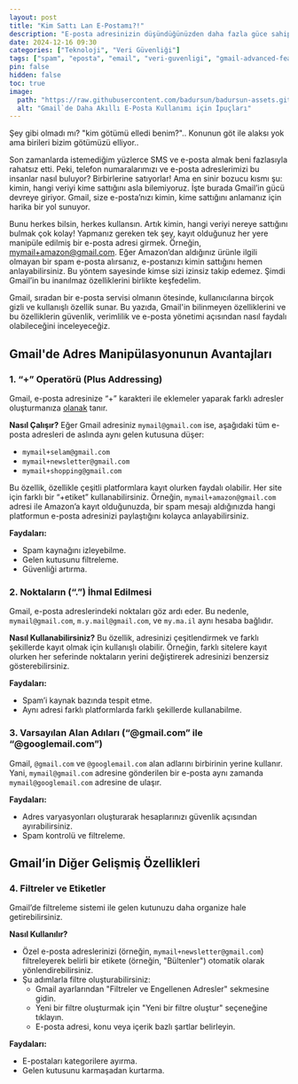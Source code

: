 ```yaml
---
layout: post
title: "Kim Sattı Lan E-Postamı?!"
description: "E-posta adresinizin düşündüğünüzden daha fazla güce sahip olduğunu biliyor musunuz? Gmail'in gizli özellikleriyle tanışın ve sıradan bir adresle büyük bir fark yaratmanın yollarını keşfedin. Şimdi öğrenin, kimlerin sizi takip ettiğini görün!"
date: 2024-12-16 09:30
categories: ["Teknoloji", "Veri Güvenliği"]
tags: ["spam", "eposta", "email", "veri-guvenligi", "gmail-advanced-features", "gmail-plus-addressing", "gmail-dot-trick", "gmail-email-filters", "gmail-security-tips"]
pin: false
hidden: false
toc: true
image:
  path: "https://raw.githubusercontent.com/badursun/badursun-assets.github.io/refs/heads/main/img/efektif-gmail-kullanimi-675ff0804bfba.webp"
  alt: "Gmail`de Daha Akıllı E-Posta Kullanımı için İpuçları"
---
```


Şey gibi olmadı mı? "kim götümü elledi benim?".. Konunun göt ile alaksı yok ama birileri bizim götümüzü elliyor.. 

Son zamanlarda istemediğim yüzlerce SMS ve e-posta almak beni fazlasıyla rahatsız etti. Peki, telefon numaralarımızı ve e-posta adreslerimizi bu insanlar nasıl buluyor? Birbirlerine satıyorlar! Ama en sinir bozucu kısmı şu: kimin, hangi veriyi kime sattığını asla bilemiyoruz. İşte burada Gmail’in gücü devreye giriyor. Gmail, size e-posta’nızı kimin, kime sattığını anlamanız için harika bir yol sunuyor.

Bunu herkes bilsin, herkes kullansın. Artık kimin, hangi veriyi nereye sattığını bulmak çok kolay! Yapmanız gereken tek şey, kayıt olduğunuz her yere manipüle edilmiş bir e-posta adresi girmek. Örneğin, mymail+amazon@gmail.com. Eğer Amazon’dan aldığınız ürünle ilgili olmayan bir spam e-posta alırsanız, e-postanızı kimin sattığını hemen anlayabilirsiniz. Bu yöntem sayesinde kimse sizi izinsiz takip edemez. Şimdi Gmail’in bu inanılmaz özelliklerini birlikte keşfedelim.

Gmail, sıradan bir e-posta servisi olmanın ötesinde, kullanıcılarına birçok gizli ve kullanışlı özellik sunar. Bu yazıda, Gmail'in bilinmeyen özelliklerini ve bu özelliklerin güvenlik, verimlilik ve e-posta yönetimi açısından nasıl faydalı olabileceğini inceleyeceğiz.

## Gmail'de Adres Manipülasyonunun Avantajları

### 1. “+” Operatörü (Plus Addressing)

Gmail, e-posta adresinize “+” karakteri ile eklemeler yaparak farklı adresler oluşturmanıza [olanak](https://support.google.com/manufacturers/answer/6184604?hl=en) tanır.

**Nasıl Çalışır?**
Eğer Gmail adresiniz `mymail@gmail.com` ise, aşağıdaki tüm e-posta adresleri de aslında aynı gelen kutusuna düşer:

- `mymail+selam@gmail.com`
- `mymail+newsletter@gmail.com`
- `mymail+shopping@gmail.com`

Bu özellik, özellikle çeşitli platformlara kayıt olurken faydalı olabilir. Her site için farklı bir “+etiket” kullanabilirsiniz. Örneğin, `mymail+amazon@gmail.com` adresi ile Amazon’a kayıt olduğunuzda, bir spam mesajı aldığınızda hangi platformun e-posta adresinizi paylaştığını kolayca anlayabilirsiniz.

**Faydaları:**

- Spam kaynağını izleyebilme.
- Gelen kutusunu filtreleme.
- Güvenliği artırma.

### 2. Noktaların (“.”) İhmal Edilmesi

Gmail, e-posta adreslerindeki noktaları göz ardı eder. Bu nedenle, `mymail@gmail.com`, `m.y.mail@gmail.com`, ve `my.ma.il` aynı hesaba bağlıdır.

**Nasıl Kullanabilirsiniz?**
Bu özellik, adresinizi çeşitlendirmek ve farklı şekillerde kayıt olmak için kullanışlı olabilir. Örneğin, farklı sitelere kayıt olurken her seferinde noktaların yerini değiştirerek adresinizi benzersiz gösterebilirsiniz.

**Faydaları:**

- Spam’i kaynak bazında tespit etme.
- Aynı adresi farklı platformlarda farklı şekillerde kullanabilme.

### 3. Varsayılan Alan Adıları (“@gmail.com” ile “@googlemail.com”)

Gmail, `@gmail.com` ve `@googlemail.com` alan adlarını birbirinin yerine kullanır. Yani, `mymail@gmail.com` adresine gönderilen bir e-posta aynı zamanda `mymail@googlemail.com` adresine de ulaşır.

**Faydaları:**

- Adres varyasyonları oluşturarak hesaplarınızı güvenlik açısından ayırabilirsiniz.
- Spam kontrolü ve filtreleme.

## Gmail’in Diğer Gelişmiş Özellikleri

### 4. Filtreler ve Etiketler

Gmail’de filtreleme sistemi ile gelen kutunuzu daha organize hale getirebilirsiniz.

**Nasıl Kullanılır?**

- Özel e-posta adreslerinizi (örneğin, `mymail+newsletter@gmail.com`) filtreleyerek belirli bir etikete (örneğin, "Bültenler") otomatik olarak yönlendirebilirsiniz.
- Şu adımlarla filtre oluşturabilirsiniz:
  - Gmail ayarlarından "Filtreler ve Engellenen Adresler" sekmesine gidin.
  - Yeni bir filtre oluşturmak için "Yeni bir filtre oluştur" seçeneğine tıklayın.
  - E-posta adresi, konu veya içerik bazlı şartlar belirleyin.

**Faydaları:**

- E-postaları kategorilere ayırma.
- Gelen kutusunu karmaşadan kurtarma.

